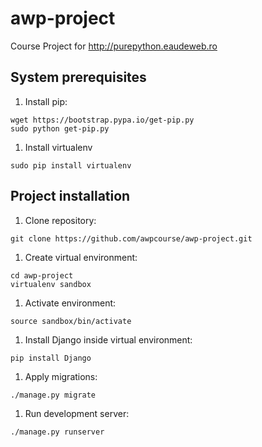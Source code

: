 # awp-project

Course Project for http://purepython.eaudeweb.ro

System prerequisites
--------------------

1. Install pip:

  ```
  wget https://bootstrap.pypa.io/get-pip.py
  sudo python get-pip.py
  ```

1. Install virtualenv

  ```
  sudo pip install virtualenv
  ```

Project installation
--------------------

1. Clone repository:

  ```
  git clone https://github.com/awpcourse/awp-project.git
  ```

1. Create virtual environment:

  ```
  cd awp-project
  virtualenv sandbox
  ```

1. Activate environment:

  ```
  source sandbox/bin/activate
  ```

1. Install Django inside virtual environment:

  ```
  pip install Django
  ```

1. Apply migrations:

  ```
  ./manage.py migrate
  ```

1. Run development server:

  ```
  ./manage.py runserver
  ```
